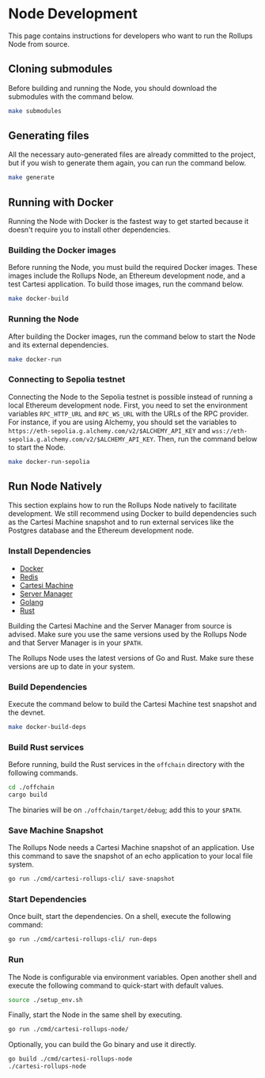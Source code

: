 # Node Development

This page contains instructions for developers who want to run the Rollups Node from source.

## Cloning submodules

Before building and running the Node, you should download the submodules with the command below.

```sh
make submodules
```

## Generating files

All the necessary auto-generated files are already committed to the project, but if you wish to generate them again, you can run the command below.

```sh
make generate
```

## Running with Docker

Running the Node with Docker is the fastest way to get started because it doesn't require you to install other dependencies.

### Building the Docker images

Before running the Node, you must build the required Docker images.
These images include the Rollups Node, an Ethereum development node, and a test Cartesi application.
To build those images, run the command below.

```sh
make docker-build
```

### Running the Node

After building the Docker images, run the command below to start the Node and its external dependencies.

```sh
make docker-run
```

### Connecting to Sepolia testnet

Connecting the Node to the Sepolia testnet is possible instead of running a local Ethereum development node.
First, you need to set the environment variables `RPC_HTTP_URL` and `RPC_WS_URL` with the URLs of the RPC provider.
For instance, if you are using Alchemy, you should set the variables to `https://eth-sepolia.g.alchemy.com/v2/$ALCHEMY_API_KEY` and `wss://eth-sepolia.g.alchemy.com/v2/$ALCHEMY_API_KEY`.
Then, run the command below to start the Node.

```sh
make docker-run-sepolia
```

## Run Node Natively

This section explains how to run the Rollups Node natively to facilitate development.
We still recommend using Docker to build dependencies such as the Cartesi Machine snapshot and to run external services like the Postgres database and the Ethereum development node.

### Install Dependencies

- [Docker](https://docs.docker.com/engine/install/)
- [Redis](https://redis.io/docs/install/install-redis/)
- [Cartesi Machine](https://github.com/cartesi/machine-emulator)
- [Server Manager](https://github.com/cartesi/server-manager)
- [Golang](https://go.dev/doc/install)
- [Rust](https://www.rust-lang.org/tools/install)

Building the Cartesi Machine and the Server Manager from source is advised.
Make sure you use the same versions used by the Rollups Node and that Server Manager is in your `$PATH`.

The Rollups Node uses the latest versions of Go and Rust.
Make sure these versions are up to date in your system.

### Build Dependencies

Execute the command below to build the Cartesi Machine test snapshot and the devnet.

```sh
make docker-build-deps
```

### Build Rust services

Before running, build the Rust services in the `offchain` directory with the following commands.

```sh
cd ./offchain
cargo build
```

The binaries will be on `./offchain/target/debug`; add this to your `$PATH`.

### Save Machine Snapshot

The Rollups Node needs a Cartesi Machine snapshot of an application.
Use this command to save the snapshot of an echo application to your local file system.

```sh
go run ./cmd/cartesi-rollups-cli/ save-snapshot
```

### Start Dependencies

Once built, start the dependencies.
On a shell, execute the following command:

```sh
go run ./cmd/cartesi-rollups-cli/ run-deps
```

### Run

The Node is configurable via environment variables.
Open another shell and execute the following command to quick-start with default values.

```sh
source ./setup_env.sh
```

Finally, start the Node in the same shell by executing.

```sh
go run ./cmd/cartesi-rollups-node/
```

Optionally, you can build the Go binary and use it directly.

```sh
go build ./cmd/cartesi-rollups-node
./cartesi-rollups-node
```
